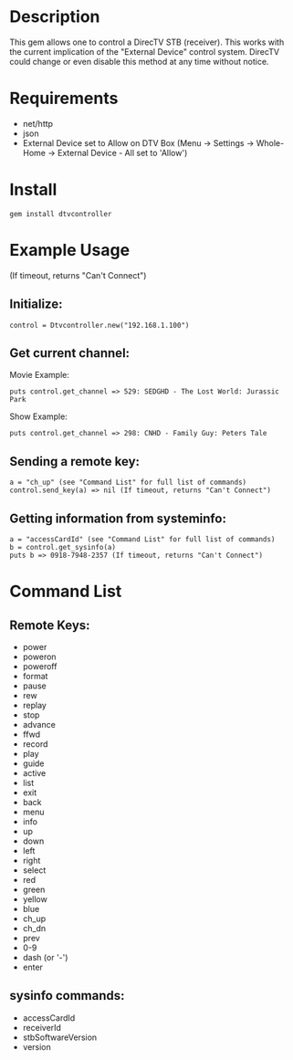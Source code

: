 Description
============
This gem allows one to control a DirecTV STB (receiver).  This works with the current implication of the "External Device" control system.  DirecTV could change or even disable this method at any time without notice.

Requirements
============

+ net/http
+ json
+ External Device set to Allow on DTV Box (Menu -> Settings -> Whole-Home -> External Device - All set to 'Allow')

Install
=======

	gem install dtvcontroller
	
Example Usage
=============
(If timeout, returns "Can't Connect")

Initialize:
-----------

	control = Dtvcontroller.new("192.168.1.100")

Get current channel:
--------------------

Movie Example:

	puts control.get_channel => 529: SEDGHD - The Lost World: Jurassic Park 
	
Show Example:

	puts control.get_channel => 298: CNHD - Family Guy: Peters Tale

Sending a remote key:
---------------------

	a = "ch_up" (see "Command List" for full list of commands)
	control.send_key(a) => nil (If timeout, returns "Can't Connect")

Getting information from systeminfo:
------------------------------------

	a = "accessCardId" (see "Command List" for full list of commands)
	b = control.get_sysinfo(a)
	puts b => 0918-7948-2357 (If timeout, returns "Can't Connect")

Command List
=============
Remote Keys:
------------
+ power
+ poweron
+ poweroff
+ format
+ pause
+ rew
+ replay
+ stop
+ advance
+ ffwd
+ record
+ play
+ guide
+ active
+ list
+ exit
+ back
+ menu
+ info
+ up
+ down
+ left
+ right
+ select
+ red
+ green
+ yellow
+ blue
+ ch_up
+ ch_dn
+ prev
+ 0-9
+ dash (or '-')
+ enter

sysinfo commands:
-----------------

+ accessCardId 
+ receiverId
+ stbSoftwareVersion
+ version
